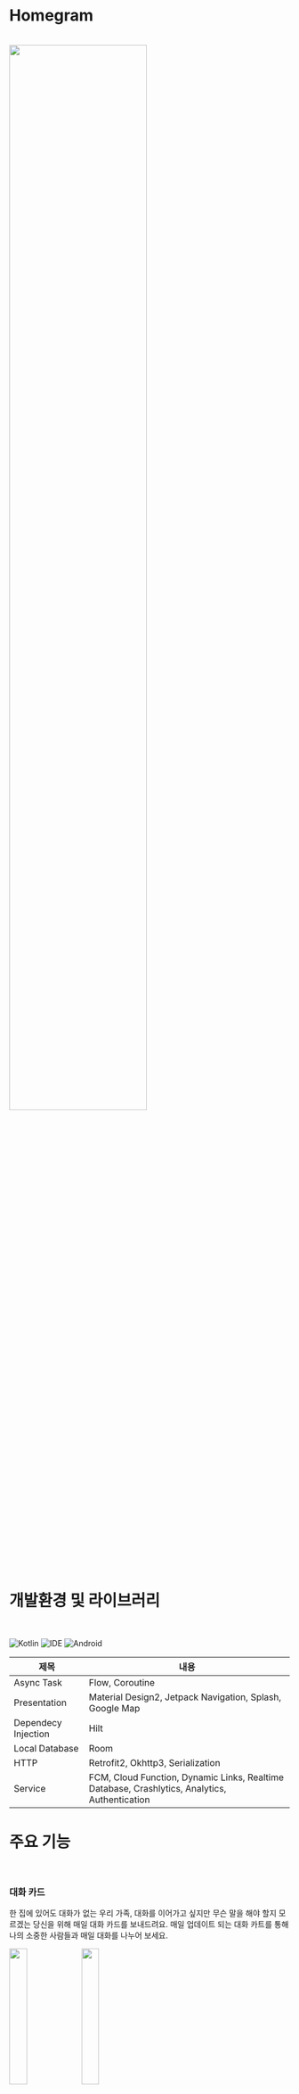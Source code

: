 # Homegram
<br>

<img src = https://user-images.githubusercontent.com/107901963/233968826-4d0115e6-b08f-494b-acbe-3b563700a663.png width=70% height=70%>

# 개발환경 및 라이브러리
<br>

![Kotlin](https://img.shields.io/badge/kotlin-1.7.20-%237F52FF)
![IDE](https://img.shields.io/badge/Android%20Studio-Dolphin-%233DDC84)
![Android](https://img.shields.io/badge/Android-Marshmallow(API23)-%233DDC84)

|제목|내용|
|------|---|
|Async Task|Flow, Coroutine|
|Presentation|Material Design2, Jetpack Navigation, Splash, Google Map|
|Dependecy Injection|Hilt|
|Local Database|Room|
|HTTP|Retrofit2, Okhttp3, Serialization|
|Service|FCM, Cloud Function, Dynamic Links, Realtime Database, Crashlytics, Analytics, Authentication|





# 주요 기능
<br>

### 대화 카드

한 집에 있어도 대화가 없는 우리 가족, 대화를 이어가고 싶지만 무슨 말을 해야 할지 모르겠는 당신을 위해 매일 대화 카드를 보내드려요. 매일 업데이트 되는 대화 카트를 통해 나의 소중한 사람들과 매일 대화를 나누어 보세요.

<img src = https://user-images.githubusercontent.com/107901963/233988073-549a0f06-e1c6-450f-b22b-7f57782b3c56.jpg width=25% height=25%> <img src = https://user-images.githubusercontent.com/107901963/233984802-e5da3558-6cc4-4029-9559-ee9f6c7b4f68.png width=25% height=25%>


### 일정 공유

나의 일정을 알리고 싶을 때, 우리들의 소중한 일정을 공유하고 확실하게 기억하고 싶을 때 일정을 등록하고 함께 관리해 보세요.
<img src = https://user-images.githubusercontent.com/107901963/233986828-4479bbb6-c99d-4e64-a88e-7e59faf1328f.jpg width=25% height=25%>
<img src = https://user-images.githubusercontent.com/107901963/233984845-c05ad376-8e6f-420a-adae-5f34e05f856a.png width=25% height=25%>


### 위치 추적

현재 위치를 실시간으로 확인할 수 있어요. Homegram을 통해 소중한 사람이 어디에 있는지 안전하게 확인해 보세요.
<img src = https://user-images.githubusercontent.com/107901963/233984872-a8eb0882-dcc3-4615-8867-f84857403be2.png width=25% height=25%>


